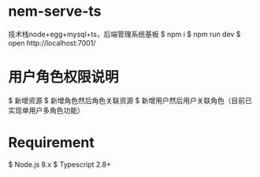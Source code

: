 # nem-serve-ts
技术栈node+egg+mysql+ts，后端管理系统基板
$ npm i
$ npm run dev
$ open http://localhost:7001/
# 用户角色权限说明
$ 新增资源
$ 新增角色然后角色关联资源
$ 新增用户然后用户关联角色（目前已实现单用户多角色功能）

# Requirement
$ Node.js 8.x
$ Typescript 2.8+
